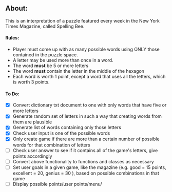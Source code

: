 ## About:
This is an interpretation of a puzzle featured every week in the New York Times Magazine, called Spelling Bee.
#### Rules:
- Player must come up with as many possible words using ONLY those contained in the puzzle space.
- A letter may be used more than once in a word.
- The word **must** be 5 or more letters
- The word **must** contain the letter in the middle of the hexagon
- Each word is worth 1 point, except a word that uses all the letters, which is worth 3 points.

#### To Do:
- [x] Convert dictionary txt document to one with only words that have five or more letters
- [x] Generate random set of letters in such a way that creating words from them are plausible
- [x] Generate list of words containing only those letters
- [x] Check user input is one of the possible words
- [x] Only create game if there are more than a certain number of possible words for that combination of letters
- [ ] Check user answer to see if it contains all of the game's letters, give points accordingly
- [ ] Convert above functionality to functions and classes as necessary
- [ ] Set user goals in a given game, like the magazine (e.g. good = 15 points, excellent = 20, genius = 30 ), based on possible combinations in that game
- [ ] Display possible points/user points/menu/ 
